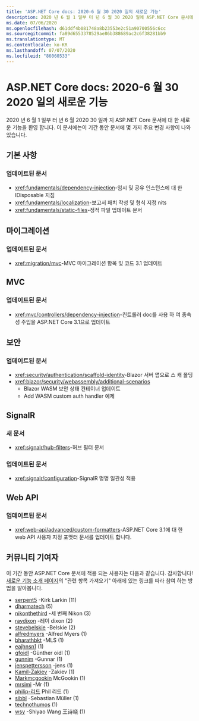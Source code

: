 ```yaml
---
title: 'ASP.NET Core docs: 2020-6 월 30 2020 일의 새로운 기능'
description: 2020 년 6 월 1 일부 터 년 6 월 30 2020 일에 ASP.NET Core 문서에서 새로운 기능을 제공 합니다.
ms.date: 07/06/2020
ms.openlocfilehash: d61ddf4b081748a8b23553e2c51a90700556c6cc
ms.sourcegitcommit: fa89d6553378529ae86b388689ac2c6f38281bb9
ms.translationtype: MT
ms.contentlocale: ko-KR
ms.lasthandoff: 07/07/2020
ms.locfileid: "86060533"
---
```

# <a name="aspnet-core-docs-whats-new-for-june-1-2020---june-30-2020"></a>ASP.NET Core docs: 2020-6 월 30 2020 일의 새로운 기능

2020 년 6 월 1 일부 터 년 6 월 2020 30 일까 지 ASP.NET Core 문서에 대 한 새로운 기능을 환영 합니다. 이 문서에는이 기간 동안 문서에 몇 가지 주요 변경 사항이 나와 있습니다.

## <a name="fundamentals"></a>기본 사항

### <a name="updated-articles"></a>업데이트된 문서

- <xref:fundamentals/dependency-injection>-임시 및 공유 인스턴스에 대 한 IDisposable 지침
- <xref:fundamentals/localization>-보고서 패치 작성 및 형식 지정 nits
- <xref:fundamentals/static-files>-정적 파일 업데이트 문서

## <a name="migration"></a>마이그레이션

### <a name="updated-articles"></a>업데이트된 문서

- <xref:migration/mvc>-MVC 마이그레이션 항목 및 코드 3.1 업데이트

## <a name="mvc"></a>MVC

### <a name="updated-articles"></a>업데이트된 문서

- <xref:mvc/controllers/dependency-injection>-컨트롤러 doc를 사용 하 여 종속성 주입을 ASP.NET Core 3.1으로 업데이트

## <a name="security"></a>보안

### <a name="updated-articles"></a>업데이트된 문서

- <xref:security/authentication/scaffold-identity>-Blazor 서버 앱으로 스 캐 폴딩
- <xref:blazor/security/webassembly/additional-scenarios>
  - Blazor WASM 보안 상태 컨테이너 업데이트
  - Add WASM custom auth handler 예제

## <a name="signalr"></a>SignalR

### <a name="new-articles"></a>새 문서

- <xref:signalr/hub-filters>-허브 필터 문서

### <a name="updated-articles"></a>업데이트된 문서

- <xref:signalr/configuration>-SignalR 명명 일관성 적용

## <a name="web-api"></a>Web API

### <a name="updated-articles"></a>업데이트된 문서

- <xref:web-api/advanced/custom-formatters>-ASP.NET Core 3.1에 대 한 web API 사용자 지정 포맷터 문서를 업데이트 합니다.

## <a name="community-contributors"></a>커뮤니티 기여자

이 기간 동안 ASP.NET Core 문서에 적용 되는 사용자는 다음과 같습니다. 감사합니다! [새로운 기능 소개 페이지](index.yml)의 "관련 항목 가져오기" 아래에 있는 링크를 따라 참여 하는 방법을 알아봅니다.

- [serpent5](https://github.com/serpent5) -Kirk Larkin (11)
- [dharmatech](https://github.com/dharmatech) (5)
- [nikonthethird](https://github.com/nikonthethird) -세 번째 Nikon (3)
- [raydixon](https://github.com/raydixon) -레이 dixon (2)
- [stevebelskie](https://github.com/stevebelskie) -Belskie (2)
- [alfredmyers](https://github.com/alfredmyers) -Alfred Myers (1)
- [bharathbkt](https://github.com/bharathbkt) -MLS (1)
- [eajhnsn1](https://github.com/eajhnsn1) (1)
- [gfoidl](https://github.com/gfoidl) -Günther oidl (1)
- [gunnim](https://github.com/gunnim) -Gunnar (1)
- [jenspettersson](https://github.com/jenspettersson) -jens (1)
- [Kamil-Zakiev](https://github.com/Kamil-Zakiev) -Zakiev (1)
- [Markmcgookin](https://github.com/markmcgookin) McGookin (1)
- [mrsimi](https://github.com/mrsimi) -Mr (1)
- [philip-리드](https://github.com/philip-reed) Phil 리드 (1)
- [sibbl](https://github.com/sibbl) -Sebastian Müller (1)
- [technothumos](https://github.com/technothumos) (1)
- [wsy](https://github.com/wsy) -Shiyao Wang 王诗峣 (1)
